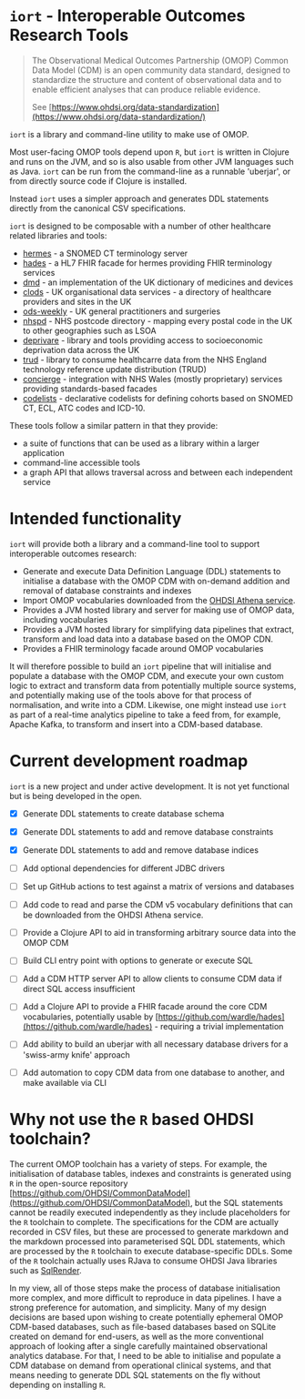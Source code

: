 # `iort` - Interoperable Outcomes Research Tools

> The Observational Medical Outcomes Partnership (OMOP) Common Data Model (CDM) is an open community data standard, designed to standardize the structure and content of observational data and to enable efficient analyses that can produce reliable evidence.
>
> See [https://www.ohdsi.org/data-standardization](https://www.ohdsi.org/data-standardization/) 

`iort` is a library and command-line utility to make use of OMOP.

Most user-facing OMOP tools depend upon `R`, but `iort` is written in Clojure and runs on the JVM, and so is also usable from other JVM languages such as Java. `iort` can be run from the command-line as a runnable 'uberjar', or from directly source code if Clojure is installed.

Instead `iort` uses a simpler approach and generates DDL statements directly from the canonical CSV specifications.

`iort` is designed to be composable with a number of other healthcare related libraries and tools:

* [hermes](https://github.com/wardle/hermes) - a SNOMED CT terminology server
* [hades](https://github.com/wardle/hades) - a HL7 FHIR facade for hermes providing FHIR terminology services
* [dmd](https://github.com/wardle/dmd) - an implementation of the UK dictionary of medicines and devices
* [clods](https://github.com/wardle/clods) - UK organisational data services - a directory of healthcare providers and sites in the UK
* [ods-weekly](https://github.com/wardle/ods-weekly) - UK general practitioners and surgeries
* [nhspd](https://github.com/wardle/nhspd) - NHS postcode directory - mapping every postal code in the UK to other geographies such as LSOA
* [deprivare](https://github.com/wardle/deprivare) - library and tools providing access to socioeconomic deprivation data across the UK
* [trud](https://github.com/wardle/trud) - library to consume healthcarre data from the NHS England technology reference update distribution (TRUD) 
* [concierge](https://github.com/wardle/concierge) - integration with NHS Wales (mostly proprietary) services providing standards-based facades
* [codelists](https://github.com/wardle/codelists) - declarative codelists for defining cohorts based on SNOMED CT, ECL, ATC codes and ICD-10.

These tools follow a similar pattern in that they provide:
  
* a suite of functions that can be used as a library within a larger application
* command-line accessible tools
* a graph API that allows traversal across and between each independent service

# Intended functionality

`iort` will provide both a library and a command-line tool to support interoperable outcomes research:

* Generate and execute Data Definition Language (DDL) statements to initialise a database with the OMOP CDM with 
on-demand addition and removal of database constraints and indexes
* Import OMOP vocabularies downloaded from the [OHDSI Athena service](https://athena.ohdsi.org).
* Provides a JVM hosted library and server for making use of OMOP data, including vocabularies
* Provides a JVM hosted library for simplifying data pipelines that extract, transform and load data into a database based on the OMOP CDN.
* Provides a FHIR terminology facade around OMOP vocabularies


It will therefore possible to build an `iort` pipeline that will initialise and populate a database with the OMOP CDM, and execute your own custom logic to extract and transform data from potentially multiple source systems, and potentially making use of the tools above for that process of normalisation, and write into a CDM. Likewise, one might instead use `iort` as part of a real-time analytics pipeline to take a feed from, for example, Apache Kafka, to transform and insert into a CDM-based database.

# Current development roadmap

`iort` is a new project and under active development. It is not yet functional but is being developed in the open.

- [x] Generate DDL statements to create database schema
- [x] Generate DDL statements to add and remove database constraints
- [x] Generate DDL statements to add and remove database indices
- [ ] Add optional dependencies for different JDBC drivers
- [ ] Set up GitHub actions to test against a matrix of versions and databases
- [ ] Add code to read and parse the CDM v5 vocabulary definitions that can be downloaded from the OHDSI Athena service.
- [ ] Provide a Clojure API to aid in transforming arbitrary source data into the OMOP CDM
- [ ] Build CLI entry point with options to generate or execute SQL
- [ ] Add a CDM HTTP server API to allow clients to consume CDM data if direct SQL access insufficient
- [ ] Add a Clojure API to provide a FHIR facade around the core CDM vocabularies, potentially usable by [https://github.com/wardle/hades](https://github.com/wardle/hades) - requiring a trivial implementation
- [ ] Add ability to build an uberjar with all necessary database drivers for a 'swiss-army knife' approach
- [ ] Add automation to copy CDM data from one database to another, and make available via CLI


# Why not use the `R` based OHDSI toolchain?

The current OMOP toolchain has a variety of steps. For example, the initialisation of database tables, indexes and constraints is generated using `R` in the open-source repository [https://github.com/OHDSI/CommonDataModel](https://github.com/OHDSI/CommonDataModel), but the SQL statements cannot be readily executed independently as they include placeholders for the `R` toolchain to complete. The specifications for the CDM are actually recorded in CSV files, but these are processed to generate markdown and the markdown processed into parameterised SQL DDL statements, which are processed by the `R` toolchain to execute database-specific DDLs. Some of the `R` toolchain actually uses RJava to consume OHDSI Java libraries such as [SqlRender](https://github.com/OHDSI/SqlRender).

In my view, all of those steps make the process of database initialisation more complex, and more difficult to reproduce in data pipelines. I have a strong preference for automation, and simplicity. Many of my design decisions are based upon wishing to create potentially ephemeral OMOP CDM-based databases, such as file-based databases based on SQLite created on demand for end-users, as well as the more conventional approach of looking after a single carefully maintained observational analytics database. For that, I need to be able to initialise and populate a CDM database on demand from operational clinical systems, and that means needing to generate DDL SQL statements on the fly without depending on installing `R`. 


